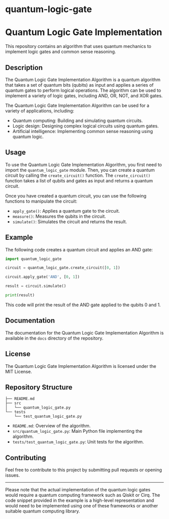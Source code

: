 # quantum-logic-gate

# Quantum Logic Gate Implementation

This repository contains an algorithm that uses quantum mechanics to implement logic gates and common sense reasoning.

## Description

The Quantum Logic Gate Implementation Algorithm is a quantum algorithm that takes a set of quantum bits (qubits) as input and applies a series of quantum gates to perform logical operations. The algorithm can be used to implement a variety of logic gates, including AND, OR, NOT, and XOR gates.

The Quantum Logic Gate Implementation Algorithm can be used for a variety of applications, including:

* Quantum computing: Building and simulating quantum circuits.
* Logic design: Designing complex logical circuits using quantum gates.
* Artificial intelligence: Implementing common sense reasoning using quantum logic.

## Usage

To use the Quantum Logic Gate Implementation Algorithm, you first need to import the `quantum_logic_gate` module. Then, you can create a quantum circuit by calling the `create_circuit()` function. The `create_circuit()` function takes a list of qubits and gates as input and returns a quantum circuit.

Once you have created a quantum circuit, you can use the following functions to manipulate the circuit:

* `apply_gate()`: Applies a quantum gate to the circuit.
* `measure()`: Measures the qubits in the circuit.
* `simulate()`: Simulates the circuit and returns the result.

## Example

The following code creates a quantum circuit and applies an AND gate:

```python
import quantum_logic_gate

circuit = quantum_logic_gate.create_circuit([0, 1])

circuit.apply_gate('AND', [0, 1])

result = circuit.simulate()

print(result)
```

This code will print the result of the AND gate applied to the qubits 0 and 1.

## Documentation

The documentation for the Quantum Logic Gate Implementation Algorithm is available in the `docs` directory of the repository.

## License

The Quantum Logic Gate Implementation Algorithm is licensed under the MIT License.

## Repository Structure

```
├── README.md
├── src
│   └── quantum_logic_gate.py
└── tests
    └── test_quantum_logic_gate.py
```

- `README.md`: Overview of the algorithm.
- `src/quantum_logic_gate.py`: Main Python file implementing the algorithm.
- `tests/test_quantum_logic_gate.py`: Unit tests for the algorithm.

## Contributing

Feel free to contribute to this project by submitting pull requests or opening issues.

---

Please note that the actual implementation of the quantum logic gates would require a quantum computing framework such as Qiskit or Cirq. The code snippet provided in the example is a high-level representation and would need to be implemented using one of these frameworks or another suitable quantum computing library.
